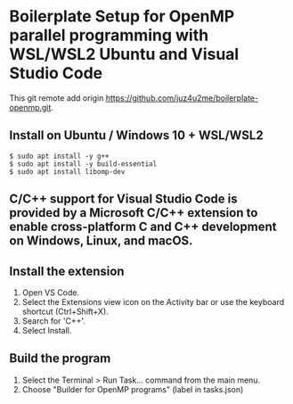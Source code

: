# Boilerplate Setup for OpenMP parallel programming with WSL/WSL2 Ubuntu and Visual Studio Code
This git remote add origin https://github.com/juz4u2me/boilerplate-openmp.git.

## Install on Ubuntu / Windows 10 + WSL/WSL2
```
$ sudo apt install -y g++
$ sudo apt install -y build-essential
$ sudo apt install libomp-dev
```

## C/C++ support for Visual Studio Code is provided by a Microsoft C/C++ extension to enable cross-platform C and C++ development on Windows, Linux, and macOS.
## Install the extension
1. Open VS Code.
2. Select the Extensions view icon on the Activity bar or use the keyboard shortcut (Ctrl+Shift+X).
3. Search for 'C++'.
4. Select Install.

## Build the program
1. Select the Terminal > Run Task... command from the main menu.
2. Choose "Builder for OpenMP programs" (label in tasks.json)